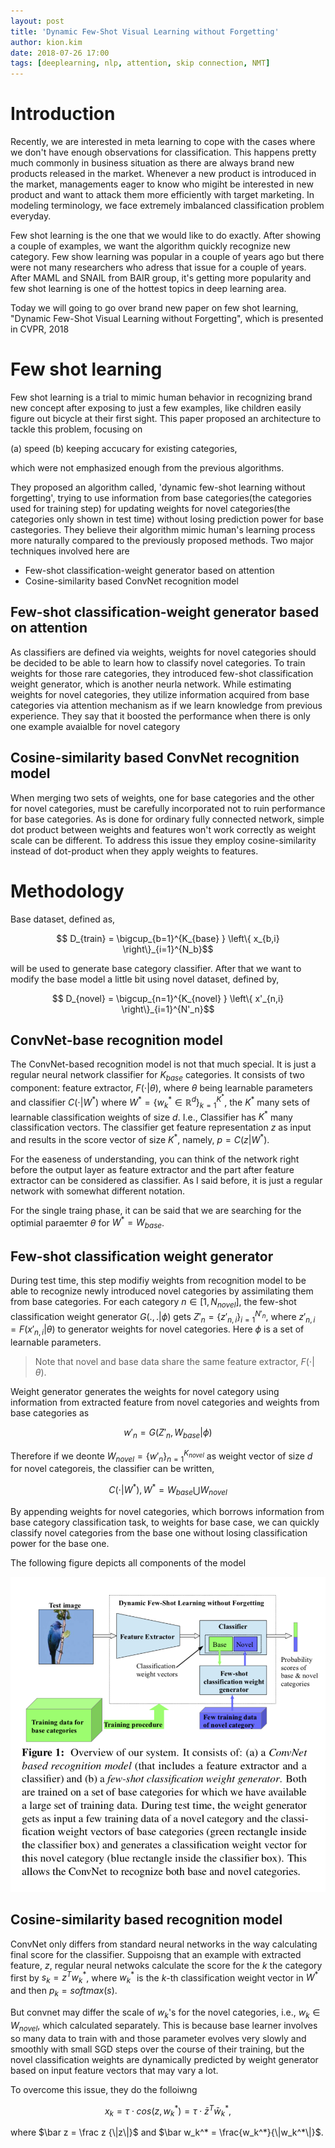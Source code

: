 ```yaml
---
layout: post
title: 'Dynamic Few-Shot Visual Learning without Forgetting'
author: kion.kim
date: 2018-07-26 17:00
tags: [deeplearning, nlp, attention, skip connection, NMT]
---
```


# Introduction

Recently, we are interested in meta learning to cope with the cases where we don't have enough observations for classification. This happens pretty much commonly in business situation as there are always brand new products released in the market. Whenever a new product is introduced in the market, managements eager to know who migiht be interested in new product and want to attack them more efficiently with target marketing. In modeling terminology, we face extremely imbalanced classification problem everyday.


Few shot learning is the one that we would like to do exactly. After showing a couple of examples, we want the algorithm quickly recognize new category. Few show learning was popular in a couple of years ago but there were not many researchers who adress that issue for a couple of years. After MAML and SNAIL from BAIR group, it's getting more popularity and few shot learning is one of the hottest topics in deep learning area. 

Today we will going to go over brand new paper on few shot learning, "Dynamic Few-Shot Visual Learning without Forgetting", which is presented in CVPR, 2018

# Few shot learning

Few shot learning is a trial to mimic human behavior in recognizing brand new concept after exposing to just a few examples, like children easily figure out bicycle at their first sight. This paper proposed an architecture to tackle this problem, focusing on 

(a) speed 
(b) keeping accucary for existing categories, 

which were not emphasized enough from the previous algorithms.

They proposed an algorithm called, 'dynamic few-shot learning without forgetting', trying to use information from base categories(the categories used for training step) for updating weights for novel categories(the categories only shown in test time) without losing prediction power for base castegories. They believe their algorithm mimic human's learning process more naturally compared to the previously proposed methods. Two major techniques involved here are

* Few-shot classification-weight generator based on attention
* Cosine-similarity based ConvNet recognition model

## Few-shot classification-weight generator based on attention

As classifiers are defined via weights, weights for novel categories should be decided to be able to learn how to classify novel categories. To train weights for those rare categories, they introduced few-shot classification weight generator, which is another neurla network. While estimating weights for novel categories, they utilize information acquired from base categories via attention mechanism as if we learn knowledge from previous experience. They say that it boosted the performance when there is only one example avaialble for novel category

## Cosine-similarity based ConvNet recognition model

When merging two sets of weights, one for base categories and the other for novel categories, must be carefully incorporated not to ruin performance for base categories. As is done for ordinary fully connected network, simple dot product between weights and features won't work correctly as weight scale can be different. To address this issue they employ cosine-similarity instead of dot-product when they apply weights to features.


# Methodology

Base dataset, defined as,

$$ D_{train} = \bigcup_{b=1}^{K_{base} } \left\{ x_{b,i} \right\}_{i=1}^{N_b}$$

will be used to generate base category classifier. After that we want to modify the base model a little bit using novel dataset, defined by,

$$ D_{novel} = \bigcup_{n=1}^{K_{novel} } \left\{ x'_{n,i} \right\}_{i=1}^{N'_n}$$


## ConvNet-base recognition model

The ConvNet-based recognition model is not that much special. It is just a regular neural network classifier for $K_{base}$ categories. It consists of two component: feature extractor, $F(\cdot \vert \theta)$, where $\theta$ being learnable parameters and classifier $C(\cdot \vert W^*)$ where $W^* = \{ w_k^* \in \mathbb R^d \}_{k= 1}^{K^*}$, the $K^*$ many sets of learnable classification weights of size $d$. I.e., Classifier has $K^*$ many classification vectors. The classifier get feature representation $z$ as input and results in the score vector of size $K^*$, namely, $p = C(z\vert W^*)$.

For the easeness of understanding, you can think of the network right before the output layer as feature extractor and the part after feature extractor can be considered as classifier. As I said before, it is just a regular network with somewhat different notation.

For the single traing phase, it can be said that we are searching for the optimial paraemter $\theta$ for $W^* = W_{base}$.

## Few-shot classification weight generator

During test time, this step modifiy weights from recognition model to be able to recognize newly introduced novel categories by assimilating them from base categories. For each category $n \in [1, N_{novel}]$, the few-shot classification weight generator $G(.,.\vert\phi)$ gets $Z'_n = \{z'_{n, i}\}_{i=1}^{N'_n}$, where $z'_{n, i} = F(x'_{n,i} \vert \theta)$ to generator weights for novel categories. Here $\phi$ is a set of learnable parameters.

> Note that novel and base data share the same feature extractor, $F(\cdot \vert \theta)$.

Weight generator generates the weights for novel category using information from extracted feature from novel categories and weights from base categories as 

$$w'_n = G(Z'_n, W_{base}\vert\phi)$$

Therefore if we deonte $W_{novel} = \{ w'_n\}_{n=1}^{K_{novel}}$ as weight vector of size $d$ for novel categoreis, the classifier can be written,

$$C(\cdot \vert W^*), W^* = W_{base} \bigcup W_{novel}$$

By appending weights for novel categories, which borrows information from base category classification task, to weights for base case, we can quickly classify novel categories from the base one without losing classification power for the base one.

The following figure depicts all components of the model


![dynamic_few_shot_learning](/assets/dynamic_few_shot_learning.png)



## Cosine-similarity based recognition model

ConvNet only differs from standard neural networks in the way calculating final score for the classifier. Suppoisng that an example with extracted feature, $z$, regular neural netwoks calculate the score for the $k$ the category first by $s_k = z^Tw_k^*$, where $w^*_k$ is the $k$-th classification weight vector in $W^*$ and then $p_k = softmax(s)$.

But convnet may differ the scale of $w_k$'s for the novel categories, i.e., $w_k \in W_{novel}$, which calculated separately. This is because base learner involves so many data to train with and those parameter evolves very slowly and smoothly with small SGD steps over the course of their training, but the novel classification weights are dynamically predicted by weight generator based on input feature vectors that may vary a lot.

To overcome this issue, they do the folloiwng

$$ x_k = \tau \cdot cos(z, w_k^*) = \tau \cdot \bar z^T \bar w_k^*, $$

where $\bar z = \frac z {\|z\|}$ and $\bar w_k^* = \frac{w_k^*}{\|w_k^*\|}$.